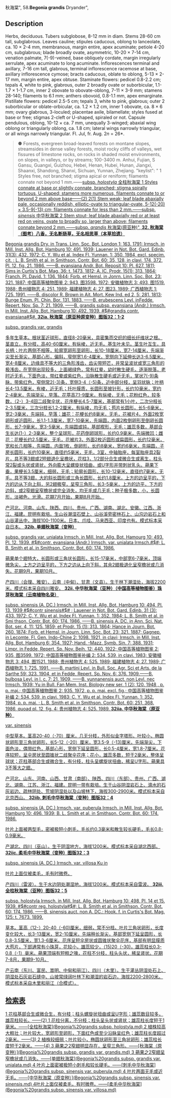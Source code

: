 秋海棠",
58.**Begonia grandis** Dryander",

## Description
Herbs, deciduous. Tubers subglobose, 8-12 mm in diam. Stems 28-60 cm tall, subglabrous. Leaves cauline; stipules caducous, oblong to lanceolate, ca. 10 × 2-4 mm, membranous, margin entire, apex acuminate; petiole 4-20 cm, subglabrous; blade broadly ovate, asymmetric, 10-20 × 7-14 cm, venation palmate, 7(-9)-veined, base obliquely cordate, margin irregularly serrulate, apex acuminate to long acuminate. Inflorescences terminal and axillary, 7-16 cm tall, glabrous, terminal inflorescence racemose at base, axillary inflorescence cymose; bracts caducous, oblate to oblong, 5-13 × 2-17 mm, margin entire, apex obtuse. Staminate flowers: pedicel 0.8-2.2 cm; tepals 4, white to pink, glabrous, outer 2 broadly ovate or suborbicular, 1.1-1.7 × 1-1.7 cm, inner 2 obovate to obovate-oblong, 7-11 × 3-9 mm; stamens 28-140; filaments to 6.1 mm; anthers obovoid, 0.8-1.1 mm, apex emarginate. Pistillate flowers: pedicel 2.5-5 cm; tepals 3, white to pink, glabrous; outer 2 suborbicular or oblate-orbicular, ca. 1.2 × 1.2 cm, inner 1 obovate, ca. 8 × 6 mm; ovary glabrous, 3-loculed; placentae axile, bilamellate; styles fused at base or free; stigmas 2-cleft or U-shaped, spiraled or not. Capsule pendulous, oblong, 10-12 × ca. 7 mm, unequally 3-winged; abaxial wing oblong or triangularly oblong, ca. 1.8 cm; lateral wings narrowly triangular, or all wings narrowly triangular. Fl. Jul, fr. Aug. 2*n* = 26*.

> ● Forests, evergreen broad-leaved forests on montane slopes, streamsides in dense valley forests, moist rocky cliffs of valleys, wet fissures of limestone rocks, on rocks in shaded moist environments, on slopes, in valleys, or by streams; 100-3400 m. Anhui, Fujian, S Gansu, Guangxi, Guizhou, Hebei, Henan, Hubei, Hunan, Jiangxi, Shaanxi, Shandong, Shanxi, Sichuan, Yunnan, Zhejiang.
  "keylist": "
1 Styles free, not branched; stigma apical or reniform; filaments connate not beyond 1 mm.——<a href='/info/Begonia grandis subsp. holostyla?t=foc'>subsp. *holostyla* 全柱秋海棠
1 Styles connate at base or slightly connate, branched; stigma spirally tortuous, U-shaped; stamens more numerous, filaments connate to or beyond 2 mm above base——(2)
2(1) Stem weak; leaf blade abaxially pale, occasionally reddish, elliptic-ovate to triangular-ovate, 5-12(-20) × 3.5-9(-13) cm; filaments connate for less than 2 mm.——<a href='/info/Begonia grandis subsp. sinensis?t=foc'>subsp. *sinensis* 中华秋海棠
2 Stem stout; leaf blade abaxially red or at least red on veins, ovate to broadly so, larger than above; filaments connate beyond 2 mm.——<a href='/info/Begonia grandis subsp. grandis?t=foc'>subsp. *grandis* 秋海棠(原亚种)",
**32. 秋海棠（图考）八香，无名断肠草，无名相思草（本草拾遗）**

Begonia grandis Dry. in Trans. Linn. Soc. Bot. London 1: 163. 1791: Irmsch. in Mill. Inst. Allg. Bot. Hamburg 10: 491. 1939; Lauener in Not. Bot. Gard. Edinb. 31(3): 432. 1972; C. Y. Wu et al. Index Fl. Yunnan. 1: 350. 1984, excl. specim. cit. ; L. B. Smith et al. in Smithson. Contr. Bot. 60: 35, 128, in clavi, 174, 372, Pl. 12, fig. 21. 1986. ——B. evansiana Andr. Bot. Reposit 10: Pl. 627. 1811; Sims in Curtis's Bot. Mag. 36: t. 1473. 1812; A. IC. Prodr. 15(1): 313. 1864: Franch. Pl. David. 1: 136. 1844; Forb. et Hemsl. in Jonrn. Linn. Soc. Bot. 23: 321. 1887; 中国高等植物图鉴 2: 943, 图3598. 1972; 安徽植物志 3: 493, 图1519. 1988; 贵州植物志 4: 251. 1989; 福建植物志 4: 27, 图23. 1989; 广西植物志 1: 725. 1991. ——B. discolor R. Brown in Ait. Mort. Kew Ind. ed 2, 5: 281. 1813; Bunge Enum. Pl. Chin. Bor. 131. 1883. ——B. erubescens Levl. inFedde, Repert. Nov. Sp. 7: 21. 1909. ——B. grandis subsp. evansiana (Andr.) Irmsch. in Mill. Inst. Allg. Bot. Hamburg 10: 492. 1939. #$#grandis contr. evansiana#$#.
**32ia. 秋海棠（原亚种原变种）图版32：1-2**

subsp. grandis var. grandis

多年生草本。根状茎近球形，直径8-20毫米，具密集而交织的细长纤维状之根。茎直立，有分枝，高40-60厘米，有纵棱，近无毛。基生叶未见。茎生叶互生，具长柄；叶片两侧不相等，轮廓宽卵形至卵形，长10-18厘米，宽7-14厘米，先端渐尖至长渐尖，基部心形，偏斜，窄侧宽1.6-4厘米，宽侧向下延伸长达3-6.5厘米，宽4-8厘米，边缘具不等大的三角形浅齿，齿尖带短芒，并常呈波状或宽三角形的极浅齿，在宽侧出现较多，上面褐绿色，常有红晕，幼时散生硬毛，逐渐脱落，老时近无毛，下面色淡，带红晕或紫红色，沿脉散生硬毛或近无毛，掌状7(-9)条脉，带紫红色，窄侧常2(-3)条，宽侧3-4（-5)条，近中部分枝，呈羽状脉；叶柄长4-13.5厘米，有棱，近无毛；托叶膜质，长圆形至披针形，长约10毫米，宽约2-4毫米，先端渐尖，早落。花葶高7.1-9厘米，有纵棱，无毛；花粉红色，较多数，（2-）3-4回二歧聚伞状，花序梗长4.5-7厘米，基部常有1小叶，二次分枝长2-3.5厘米，三次分枝长1.2-2厘米，有纵棱，均无毛；苞片长圆形，长5-6毫米，宽2-3毫米，先端钝，早落；雄花：花梗长约8毫米，无毛，花被片4，外面2枚宽卵形或近圆形，长1.1-1.3厘米，宽7-10毫米，先端圆，内面2枚倒卵形至倒卵长圆形，长7-9毫米，宽3-5毫米，先端圆或钝，基部楔形，无毛；雄蕊多数，基部合生长达(1-）2-3毫米，整个呈球形，花药倒卵球形，长约0.9毫米，先端微凹；雌花：花梗长约2.5厘米，无毛，花被片3，外面2枚近圆形或扁圆形，长约12毫米，宽和长几相等，先端圆，内面1枚，倒卵形，长约8毫米，宽约6毫米，先端圆，子房长圆形，长约10毫米，直径约5毫米，无毛，3室，中轴胎座，每室胎座具2裂片，具不等3翅或2短翅退化呈檐状，花柱3，1/2部分合生或微合生或离生，柱头常2裂或头状或肾状，外向膨大呈螺旋状扭曲，或U字形并带刺状乳头。蒴果下垂，果梗长3.5厘米，细弱，无毛；轮廓长圆形，长10-12毫米，直径约7毫米，无毛，具不等3翅，大的斜长圆形或三角长圆形，长约1.8厘米，上方的边呈平的，下方的边从下向上斜，另2翅极窄，呈窄三角形，长3-5毫米，上方的边平，下方的边斜，或2窄翅呈窄檐状或完全消失，均无毛或几无毛；种子极多数，小，长圆形，淡褐色，光滑。花期7月开始，果期8月开始。

产河北、河南、山东、陕西、四川、贵州、广西、湖南、湖北、安徽、江西、浙江、福建。昆明有栽培。生山谷潮湿石壁上、山谷溪旁密林石上、山沟边岩石上和山谷灌丛中，海拔100-1100米。日本、爪哇、马来西亚、印度也有。模式标本采自日本。
**32ib. 单翅秋海棠（变种）**

subsp. grandis var. unialata Irmsch. in Mill. Inst. Allg. Bot. Hamourg 10: 493, Pl. 12. 1939. #$#contr. evansiana (Andr.) Irmsch. var. unialata Irmsch.#$#; L. B. Smith et al. in Smithson. Contr. Bot. 60: 174. 1986.

蒴果单个翅特大，长圆形或三角状长圆形，长15-17毫米，中部宽6-7毫米，顶端微急尖，上方之边呈平的，下方之边从上向下斜，其余2翅极退化呈窄檐状或几消失。花期9月，果期10月。

产四川（会理、雅安）、云南（中甸）、甘肃（文县）。生于林下潮湿处，海拔2200米。模式标本采自四川雅安。
**32ii. 中华秋海棠（亚种）（中国高等植物图鉴）珠芽秋海棠（云南植物名录）**

subsp. sinensis (A. DC.) Irmsch. in Mill. Inst. Allg. Bot. Hamburg 10: 494, Pl. 13. 1939 #$#contr sinensis#$# ; Lauener in Not. Bot. Gard. Edinb. 31 (3): 433. 1972; C. Y. Wu et al. Index Fl. Yunnan. 1: 352. 1984; L. B. Smith et al. in Smi thson. Contr. Bot. 60: 174. 1986. ——B. sinensis A. DC. in Ann. Sci. Nat. Bot. ser. 4, 11: 125. 1859; et Prodr. 15 (1): 313. 1864; Hance in Journ. Bot. 260. 1874; Forb. et Hemsl. in Journ. Linn. Soc. Bot. 23: 321. 1887; Gagnep. in Lecomte, Fl. Gen. Indo-Chine 2: 1098. 1921, in clavi; Irmsch. in Mill. Inst. Allg. Bot. Hamburg 6: 354. 1927; Hand. -Mazz. Symb. Sin. 7: 388. 1931; Limpr. in Fedde, Repert. Sp. Nov. Beih. 12: 440. 1922; 中国高等植物图鉴 2: 935, 图3599. 1972; 中国高等植物图鉴补编 2: 534, 539, in clavi. 1983; 安徽植物志 3: 494, 图1521. 1988; 贵州植物志 4: 525. 1989; 福建植物志 4: 27. 1989; 广西植物志 1: 725. 1991. ——B. martini Levl. in Bull. Soc. Agr. Sci et Arts. de la Sarthe 59: 323. 1904, et in Fedde, Repert. Sp. Nov. 6: 376. 1909.——B. bulbosa Levl. in l. c. 7: 21. 1909, ——B. yunnanensis auct. non Levl. nec Irmsch. 1939: Yu in Bull. Fan Mem. Inst. Biology new ser. 1 (2): 120. 1948 , p. p. maj.; 中国高等植物图鉴 2: 935. 1972, p. p. maj. excl. fig.; 中国高等植物图鉴补编 2: 534, 539, in clavi. 1983: C. Y. Wu et al. Index Fl. Yunnan. 1: 352. 1984, p. p. maj. ; L. B. Smith et al. in Smithson. Contr. Bot. 60: 251, 368. 1986, quoad pl. 12, fig. 4: 贵州植物志 4: 525. 1989.
**32iia. 中华秋海棠（原亚种）**

var. sinensis

中型草本。茎高20-40（-70）厘米，几无分枝，外形似金字塔形。叶较小，椭圆状卵形至三角状卵形，长5-12（-20）厘米，宽3.5-9（-13)厘米，先端渐尖，下面色淡，偶带红色，基部心形，宽侧下延呈圆形，长0.5-4厘米，宽1.8-7厘米。花序较短，呈伞房状至圆锥状二歧聚伞花序；花小，雄蕊多数，短于2毫米，整体呈球状；花柱基部合生或微合生，有分枝，柱头呈螺旋状扭曲，稀呈U字形。蒴果具3不等大之翅。

产河北、山东、河南、山西、甘肃（南部）、陕西、四川（东部）、贵州、广西、湖北、湖南、江苏、浙江、福建。昆明一带有栽培。生于山谷阴湿岩石上、滴水的石灰岩边、疏林阴处、荒坡阴湿处以及山坡林下，海拔300-2900米。模式标本采自北京西山。
**32iib. 刺毛中华秋海棠（变种）图版32：4**

subsp. sinensis (A. DC.) Irmsch. var. puberula Irmsch. in Mill. Inst. Allg. Bot. Hamburg 10: 496. 1939; B. L. Smith et al. in Smithson. Contr. Bot. 60: 174. 1986.

叶片上面被两型毛，密被极短小刺毛，毛长约0.3毫米和散生较长硬毛，毛长0.8-0.9毫米。

产湖北、四川（巫山）。生于阴湿地方，海拔1200米。模式标本采自湖北西部。
**32iic. 柔毛中华秋海棠（变种）图版32：3**

subsp. sinensis (A. DC.) Irmsch. var. villosa Ku in

叶片上面仅被柔毛，毛有时微卷。

产四川（雷波）。生于水边阴处潮湿地，海拔1200米。模式标本采自雷波。
**32iii. 全柱秋海棠（亚种）图版32：5**

subsp. holostyla Irmsch. in Mill. Inst. Allg. Bot. Hamburg 10: 498, Pl. 14 et 15. 1939. #$#contr reg. holostyla#$#; L. B. Smith et al. in Smithson. Contr. Bot. 60: 174. 1986. ——B. sinensis auct. non A. DC.: Hook. f. in Curtis's Bot. Mag. 125: t. 7673. 1899.

草本。茎高（12-）20-40（-60)厘米，细弱，常不分枝。叶片三角状卵形，长度变化较大，长3-13厘米，宽2-10厘米，先端稍长渐尖，基部宽侧下延呈圆形，长0.8-3.5厘米，宽1.3-6厘米。花序呈短伞房状或圆锥状聚伞花序，基部有明显膜质大苞片，下部通常有小珠芽，花较小，雄蕊较少，（15)20（-30)，雄蕊柱长0.3-0.8（-1）毫米。蒴果顶端有短粗之喙，花柱不分枝，柱头头状，稀呈肾状。花期7-8月，果期9-10月。

产云南（东川、富民、嵩明、中甸和丽江）、四川（木里）。生于灌丛阴湿处石上、阴湿处石灰岩石缝中、山坡常绿阔叶林下和潮湿的岩石边，海拔2200-2800米。模式标本采自木里和丽江（合模式）。

## 检索表

1 花柱基部合生或微合生，有分枝；柱头螺旋状扭曲或呈U字形；雄蕊数目较多，雄蕊柱较长。——(2)
1 花柱分离，不分枝；柱头呈头状或肾状；雄蕊柱长度短于1毫米。——[全柱秋海棠](Begonia%20grandis subsp. holostyla.md)
2 植株较高大粗壮；叶片较大，宽卵形至卵形，下面红色或至少沿脉呈红色；雄蕊柱长度超过2毫米。——(3)
2 植株较细弱；叶片较小，椭圆状卵形至三角状卵形；雄蕊柱长度短于2毫米。——(4)
3 蒴果之2窄翅明显存在，呈窄三角形。——[秋海棠（原变种）](Begonia%20grandis subsp. grandis var. grandis.md)
3 蒴果之2窄翅呈窄檐状或几消失。——[单翅秋海棠](Begonia%20grandis subsp. grandis var. unialata.md)
4 叶片上面密被极短小刺毛和较长硬毛。——[刺毛中华秋海棠](Begonia%20grandis subsp. sinensis var. puberula.md)
4 叶片两面无毛或近无毛。——[中华秋海棠（原变种）](Begonia%20grandis subsp. sinensis var. sinensis.md)<td>&nbsp;4</td><td width=500>叶片上面仅被柔毛，有时微卷。——[柔毛中华秋海棠](Begonia%20grandis subsp. sinensis var. villosa.md)</td></tr>
